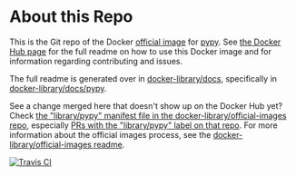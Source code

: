 # About this Repo

This is the Git repo of the Docker [official image](https://docs.docker.com/docker-hub/official_repos/) for [pypy](https://registry.hub.docker.com/_/pypy/). See [the Docker Hub page](https://registry.hub.docker.com/_/pypy/) for the full readme on how to use this Docker image and for information regarding contributing and issues.

The full readme is generated over in [docker-library/docs](https://github.com/docker-library/docs), specifically in [docker-library/docs/pypy](https://github.com/docker-library/docs/tree/master/pypy).

See a change merged here that doesn't show up on the Docker Hub yet? Check [the "library/pypy" manifest file in the docker-library/official-images repo](https://github.com/docker-library/official-images/blob/master/library/pypy), especially [PRs with the "library/pypy" label on that repo](https://github.com/docker-library/official-images/labels/library%2Fpypy). For more information about the official images process, see the [docker-library/official-images readme](https://github.com/docker-library/official-images/blob/master/README.md).

[![Travis CI](https://img.shields.io/travis/docker-library/pypy/master.svg)](https://travis-ci.org/docker-library/pypy/branches)

<!-- THIS FILE IS GENERATED BY https://github.com/docker-library/docs/blob/master/generate-repo-stub-readme.sh -->
